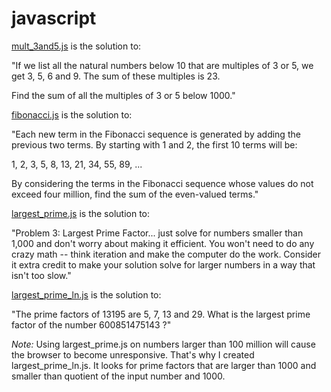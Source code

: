 # javascript

[mult_3and5.js](https://github.com/ryanpaixao/javascript/blob/rawjs/mult_3and5.js) is the solution to:

  "If we list all the natural numbers below 10 that are multiples of 3 or 5, we get 3, 5, 6 and 9. The sum of these multiples is 23.

  Find the sum of all the multiples of 3 or 5 below 1000."
  
  
  
[fibonacci.js](https://github.com/ryanpaixao/javascript/blob/rawjs/fibonacci.js) is the solution to:
  
  "Each new term in the Fibonacci sequence is generated by adding the previous two terms. By starting with 1 and 2, the first 10 terms will be:

  1, 2, 3, 5, 8, 13, 21, 34, 55, 89, ...

  By considering the terms in the Fibonacci sequence whose values do not exceed four million, find the sum of the even-valued terms."



[largest_prime.js](https://github.com/ryanpaixao/javascript/blob/rawjs/largest_prime.js) is the solution to:

  "Problem 3: Largest Prime Factor... just solve for numbers smaller than 1,000 and don't worry about making it efficient. You won't need to do 
  any crazy math -- think iteration and make the computer do the work. Consider it extra credit to make your solution solve for larger numbers 
  in a way that isn't too slow."
  
  
  
[largest_prime_ln.js](https://github.com/ryanpaixao/javascript/blob/rawjs/largest_prime_ln.js) is the solution to:
  
  "The prime factors of 13195 are 5, 7, 13 and 29. What is the largest prime factor of the number 600851475143 ?"

  *Note:* Using largest_prime.js on numbers larger than 100 million will cause the browser to become unresponsive. That's
  why I created largest_prime_ln.js. It looks for prime factors that are larger than 1000 and smaller than quotient of
  the input number and 1000.

